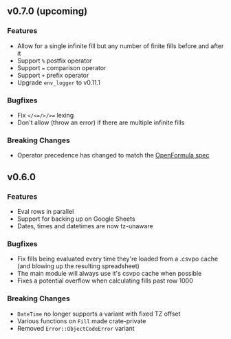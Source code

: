 ## v0.7.0 (upcoming)

### Features

* Allow for a single infinite fill but any number of finite fills before and after it
* Support `%` postfix operator
* Support `=` comparison operator
* Support `+` prefix operator
* Upgrade `env_logger` to v0.11.1

### Bugfixes

* Fix `</<=/>/>=` lexing
* Don't allow (throw an error) if there are multiple infinite fills

### Breaking Changes

* Operator precedence has changed to match the [OpenFormula spec](https://docs.oasis-open.org/office/v1.2/os/OpenDocument-v1.2-os-part2.html#__RefHeading__1017940_715980110)

## v0.6.0

### Features

* Eval rows in parallel
* Support for backing up on Google Sheets
* Dates, times and datetimes are now tz-unaware

### Bugfixes

* Fix fills being evaluated every time they're loaded from a .csvpo cache (and blowing up the 
  resulting spreadsheet)
* The main module will always use it's csvpo cache when possible
* Fixes a potential overflow when calculating fills past row 1000

### **Breaking Changes**

* `DateTime` no longer supports a variant with fixed TZ offset
* Various functions on `Fill` made crate-private
* Removed `Error::ObjectCodeError` variant
